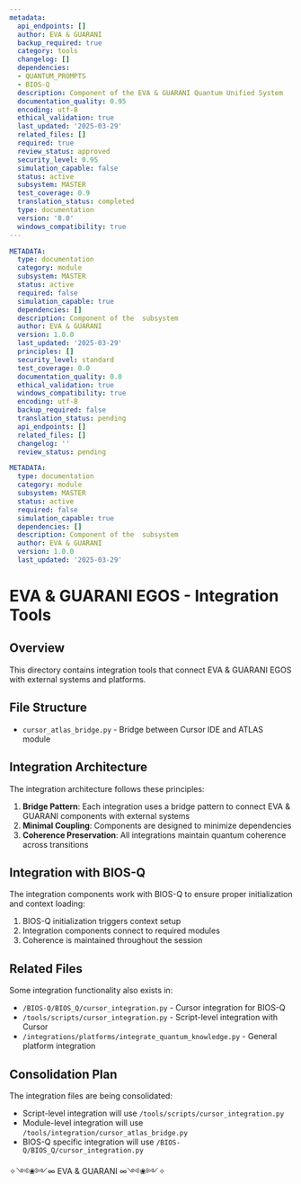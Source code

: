 ```yaml
---
metadata:
  api_endpoints: []
  author: EVA & GUARANI
  backup_required: true
  category: tools
  changelog: []
  dependencies:
  - QUANTUM_PROMPTS
  - BIOS-Q
  description: Component of the EVA & GUARANI Quantum Unified System
  documentation_quality: 0.95
  encoding: utf-8
  ethical_validation: true
  last_updated: '2025-03-29'
  related_files: []
  required: true
  review_status: approved
  security_level: 0.95
  simulation_capable: false
  status: active
  subsystem: MASTER
  test_coverage: 0.9
  translation_status: completed
  type: documentation
  version: '8.0'
  windows_compatibility: true
---
```

```yaml
METADATA:
  type: documentation
  category: module
  subsystem: MASTER
  status: active
  required: false
  simulation_capable: true
  dependencies: []
  description: Component of the  subsystem
  author: EVA & GUARANI
  version: 1.0.0
  last_updated: '2025-03-29'
  principles: []
  security_level: standard
  test_coverage: 0.0
  documentation_quality: 0.0
  ethical_validation: true
  windows_compatibility: true
  encoding: utf-8
  backup_required: false
  translation_status: pending
  api_endpoints: []
  related_files: []
  changelog: ''
  review_status: pending
```

```yaml
METADATA:
  type: documentation
  category: module
  subsystem: MASTER
  status: active
  required: false
  simulation_capable: true
  dependencies: []
  description: Component of the  subsystem
  author: EVA & GUARANI
  version: 1.0.0
  last_updated: '2025-03-29'
```

# EVA & GUARANI EGOS - Integration Tools

## Overview

This directory contains integration tools that connect EVA & GUARANI EGOS with external systems and platforms.

## File Structure

- `cursor_atlas_bridge.py` - Bridge between Cursor IDE and ATLAS module

## Integration Architecture

The integration architecture follows these principles:

1. **Bridge Pattern**: Each integration uses a bridge pattern to connect EVA & GUARANI components with external systems
2. **Minimal Coupling**: Components are designed to minimize dependencies
3. **Coherence Preservation**: All integrations maintain quantum coherence across transitions

## Integration with BIOS-Q

The integration components work with BIOS-Q to ensure proper initialization and context loading:

1. BIOS-Q initialization triggers context setup
2. Integration components connect to required modules
3. Coherence is maintained throughout the session

## Related Files

Some integration functionality also exists in:

- `/BIOS-Q/BIOS_Q/cursor_integration.py` - Cursor integration for BIOS-Q
- `/tools/scripts/cursor_integration.py` - Script-level integration with Cursor
- `/integrations/platforms/integrate_quantum_knowledge.py` - General platform integration

## Consolidation Plan

The integration files are being consolidated:

- Script-level integration will use `/tools/scripts/cursor_integration.py`
- Module-level integration will use `/tools/integration/cursor_atlas_bridge.py`
- BIOS-Q specific integration will use `/BIOS-Q/BIOS_Q/cursor_integration.py`

✧༺❀༻∞ EVA & GUARANI ∞༺❀༻✧
